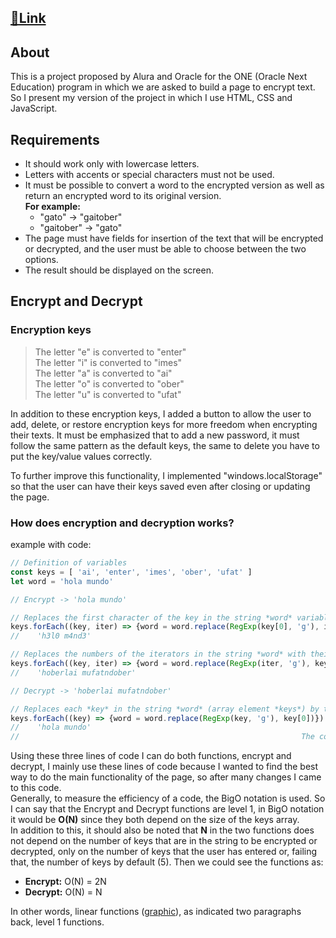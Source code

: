 ## [🎈Link](https://lipezj.github.io/Encriptador/)

## About

This is a project proposed by Alura and Oracle for the ONE (Oracle Next Education) program in which we are asked to build a page to encrypt text.  
So I present my version of the project in which I use HTML, CSS and JavaScript.

## Requirements

- It should work only with lowercase letters.  
- Letters with accents or special characters must not be used.  
- It must be possible to convert a word to the encrypted version as well as return an encrypted word to its original version.  
**For example:**  
  + "gato" -> "gaitober"  
  + "gaitober" -> "gato"
- The page must have fields for insertion of the text that will be encrypted or decrypted, and the user must be able to choose between the two options.  
- The result should be displayed on the screen.

## Encrypt and Decrypt

### Encryption keys

> The letter "e" is converted to "enter"  
> The letter "i" is converted to "imes"  
> The letter "a" is converted to "ai"  
> The letter "o" is converted to "ober"  
> The letter "u" is converted to "ufat" 

In addition to these encryption keys, I added a button to allow the user to add, delete, or restore encryption keys for more freedom when encrypting their texts. It must be emphasized that to add a new password, it must follow the same pattern as the default keys, the same to delete you have to put the key/value values correctly. 
  
To further improve this functionality, I implemented "windows.localStorage" so that the user can have their keys saved even after closing or updating the page.

### How does encryption and decryption works?

example with code:  

````Javascript
// Definition of variables
const keys = [ 'ai', 'enter', 'imes', 'ober', 'ufat' ]
let word = 'hola mundo'

// Encrypt -> 'hola mundo'

// Replaces the first character of the key in the string *word* variable by the iterator in the *keys* array
keys.forEach((key, iter) => {word = word.replace(RegExp(key[0], 'g'), iter)}) 
//    'h3l0 m4nd3'

// Replaces the numbers of the iterators in the string *word* with their respective value in the array *keys*
keys.forEach((key, iter) => {word = word.replace(RegExp(iter, 'g'), key)})
//    'hoberlai mufatndober'

// Decrypt -> 'hoberlai mufatndober'

// Replaces each *key* in the string *word* (array element *keys*) by the first character of that *key*
keys.forEach((key) => {word = word.replace(RegExp(key, 'g'), key[0])})
//    'hola mundo'
//                                                               The complete code is in ./code/functions.js
````
Using these three lines of code I can do both functions, encrypt and decrypt, I mainly use these lines of code because I wanted to find the best way to do the main functionality of the page, so after many changes I came to this code.  
Generally, to measure the efficiency of a code, the BigO notation is used. So I can say that the Encrypt and Decrypt functions are level 1, in BigO notation it would be **O(N)** since they both depend on the size of the keys array.  
In addition to this, it should also be noted that **N** in the two functions does not depend on the number of keys that are in the string to be encrypted or decrypted, only on the number of keys that the user has entered or, failing that, the number of keys by default (5). Then we could see the functions as:  
- **Encrypt:** O(N) = 2N  
- **Decrypt:** O(N) = N  

In other words, linear functions ([graphic](https://www.geogebra.org/graphing/ejenphpf)), as indicated two paragraphs back, level 1 functions.
